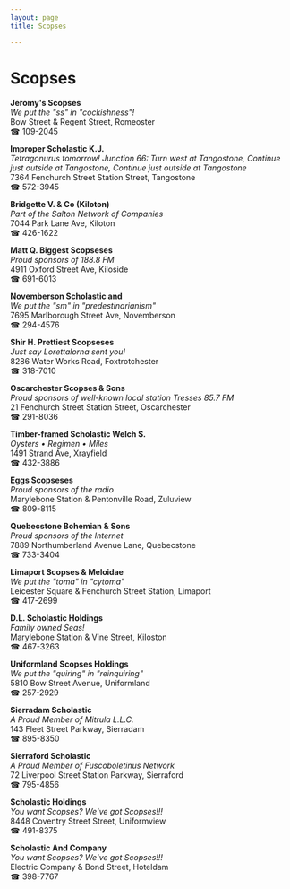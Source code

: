 ```yaml
---
layout: page 
title: Scopses

---
```



# Scopses


 **Jeromy's Scopses**  
_We put the "ss" in "cockishness"!_  
Bow Street & Regent Street, Romeoster  
☎ 109-2045

**Improper Scholastic K.J.**  
_Tetragonurus tomorrow! 
Junction 66: Turn west at Tangostone, Continue just outside at Tangostone, Continue just outside at Tangostone_  
7364 Fenchurch Street Station Street, Tangostone  
☎ 572-3945

**Bridgette V. & Co (Kiloton)**  
_Part of the Salton Network of Companies_  
7044 Park Lane Ave, Kiloton  
☎ 426-1622

**Matt Q. Biggest Scopseses**  
_Proud sponsors of 188.8 FM_  
4911 Oxford Street Ave, Kiloside  
☎ 691-6013

**Novemberson Scholastic and**  
_We put the "sm" in "predestinarianism"_  
7695 Marlborough Street Ave, Novemberson  
☎ 294-4576

**Shir H. Prettiest Scopseses**  
_Just say Lorettalorna sent you!_  
8286 Water Works Road, Foxtrotchester  
☎ 318-7010

**Oscarchester Scopses & Sons**  
_Proud sponsors of well-known local station Tresses 85.7 FM_  
21 Fenchurch Street Station Street, Oscarchester  
☎ 291-8036

**Timber-framed Scholastic Welch S.**  
_Oysters • Regimen • Miles_  
1491 Strand Ave, Xrayfield  
☎ 432-3886

**Eggs Scopseses**  
_Proud sponsors of the radio_  
Marylebone Station & Pentonville Road, Zuluview  
☎ 809-8115

**Quebecstone Bohemian & Sons**  
_Proud sponsors of the Internet_  
7889 Northumberland Avenue Lane, Quebecstone  
☎ 733-3404

**Limaport Scopses & Meloidae**  
_We put the "toma" in "cytoma"_  
Leicester Square & Fenchurch Street Station, Limaport  
☎ 417-2699

**D.L. Scholastic Holdings**  
_Family owned Seas!_  
Marylebone Station & Vine Street, Kiloston  
☎ 467-3263

**Uniformland Scopses Holdings**  
_We put the "quiring" in "reinquiring"_  
5810 Bow Street Avenue, Uniformland  
☎ 257-2929

**Sierradam Scholastic**  
_A Proud Member of Mitrula L.L.C._  
143 Fleet Street Parkway, Sierradam  
☎ 895-8350

**Sierraford Scholastic**  
_A Proud Member of Fuscoboletinus Network_  
72 Liverpool Street Station Parkway, Sierraford  
☎ 795-4856

**Scholastic Holdings**  
_You want Scopses? We've got Scopses!!!_  
8448 Coventry Street Street, Uniformview  
☎ 491-8375

**Scholastic And Company**  
_You want Scopses? We've got Scopses!!!_  
Electric Company & Bond Street, Hoteldam  
☎ 398-7767

